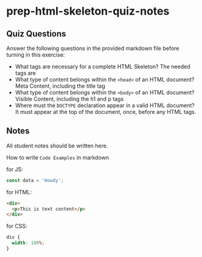 # prep-html-skeleton-quiz-notes

## Quiz Questions

Answer the following questions in the provided markdown file before turning in this exercise:

- What tags are necessary for a complete HTML Skeleton?
  The needed tags are
- What type of content belongs within the `<head>` of an HTML document?
  Meta Content, including the title tag
- What type of content belongs within the `<body>` of an HTML document?
  Visible Content, including the h1 and p tags
- Where must the `DOCTYPE` declaration appear in a valid HTML document?
  It must appear at the top of the document, once, before any HTML tags.

## Notes

All student notes should be written here.

How to write `Code Examples` in markdown

for JS:

```javascript
const data = 'Howdy';
```

for HTML:

```html
<div>
  <p>This is text content</p>
</div>
```

for CSS:

```css
div {
  width: 100%;
}
```
